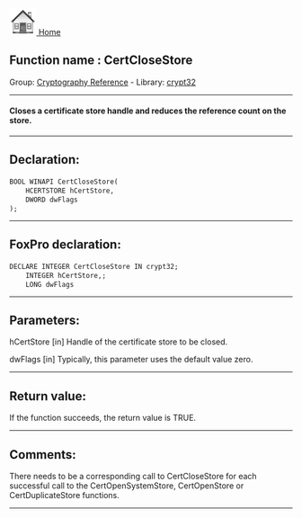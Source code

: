 [<img src="../../images/home.png"> Home ](https://github.com/VFPX/Win32API)  

## Function name : CertCloseStore
Group: [Cryptography Reference](../../functions_group.md#Cryptography_Reference)  -  Library: [crypt32](../../Libraries.md#crypt32)  
***  


#### Closes a certificate store handle and reduces the reference count on the store.
***  


## Declaration:
```foxpro  
BOOL WINAPI CertCloseStore(
	HCERTSTORE hCertStore,
	DWORD dwFlags
);  
```  
***  


## FoxPro declaration:
```foxpro  
DECLARE INTEGER CertCloseStore IN crypt32;
	INTEGER hCertStore,;
	LONG dwFlags  
```  
***  


## Parameters:
hCertStore 
[in] Handle of the certificate store to be closed.

dwFlags 
[in] Typically, this parameter uses the default value zero.   
***  


## Return value:
If the function succeeds, the return value is TRUE.  
***  


## Comments:
There needs to be a corresponding call to CertCloseStore for each successful call to the CertOpenSystemStore, CertOpenStore or CertDuplicateStore functions.  
  
***  


